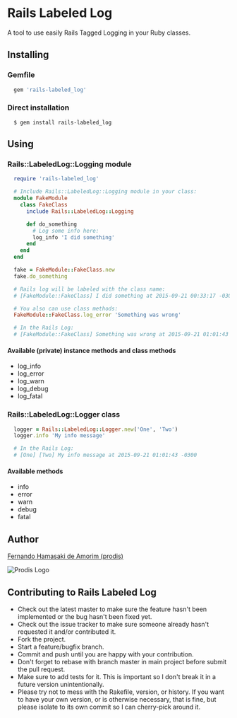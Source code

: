 # Rails Labeled Log
A tool to use easily Rails Tagged Logging in your Ruby classes.

## Installing

### Gemfile

```ruby
  gem 'rails-labeled_log'
```

### Direct installation

```console
  $ gem install rails-labeled_log
```


## Using

### Rails::LabeledLog::Logging module

```ruby
  require 'rails-labeled_log'

  # Include Rails::LabeledLog::Logging module in your class:
  module FakeModule
    class FakeClass
      include Rails::LabeledLog::Logging

      def do_something
        # Log some info here:
        log_info 'I did something'
      end
    end
  end

  fake = FakeModule::FakeClass.new
  fake.do_something

  # Rails log will be labeled with the class name:
  # [FakeModule::FakeClass] I did something at 2015-09-21 00:33:17 -0300

  # You also can use class methods:
  FakeModule::FakeClass.log_error 'Something was wrong'

  # In the Rails Log:
  # [FakeModule::FakeClass] Something was wrong at 2015-09-21 01:01:43 -0300
```

#### Available (private) instance methods and class methods
- log_info
- log_error
- log_warn
- log_debug
- log_fatal

### Rails::LabeledLog::Logger class

```ruby
  logger = Rails::LabeledLog::Logger.new('One', 'Two')
  logger.info 'My info message'

  # In the Rails Log:
  # [One] [Two] My info message at 2015-09-21 01:01:43 -0300
```

#### Available methods
- info
- error
- warn
- debug
- fatal

## Author
[Fernando Hamasaki de Amorim (prodis)](http://prodis.blog.br)

![Prodis Logo](http://prodis.net.br/images/prodis_150.gif)


## Contributing to Rails Labeled Log

- Check out the latest master to make sure the feature hasn't been implemented or the bug hasn't been fixed yet.
- Check out the issue tracker to make sure someone already hasn't requested it and/or contributed it.
- Fork the project.
- Start a feature/bugfix branch.
- Commit and push until you are happy with your contribution.
- Don't forget to rebase with branch master in main project before submit the pull request.
- Make sure to add tests for it. This is important so I don't break it in a future version unintentionally.
- Please try not to mess with the Rakefile, version, or history. If you want to have your own version, or is otherwise necessary, that is fine, but please isolate to its own commit so I can cherry-pick around it.

